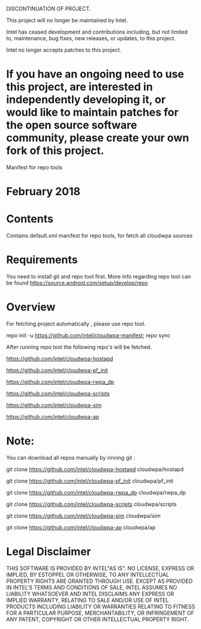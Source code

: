 DISCONTINUATION OF PROJECT.

This project will no longer be maintained by Intel.

Intel has ceased development and contributions including, but not limited to, maintenance, bug fixes, new releases, or updates, to this project. 

Intel no longer accepts patches to this project.

If you have an ongoing need to use this project, are interested in independently developing it, or would like to maintain patches for the open source software community, please create your own fork of this project. 
========================================================================

Manifest for repo tools

February 2018
========================================================================


Contents
========

Contains default.xml manifest for repo tools, for fetch all cloudwpa sources

Requirements
========
You need to install git and repo tool first.
More info regarding repo tool can be found https://source.android.com/setup/develop/repo



Overview
========

For fetching project automatically , please use repo tool.

repo init -u https://github.com/intel/cloudwpa-manifest;
repo sync


After running repo tool the following repo's will be fetched.

https://github.com/intel/cloudwpa-hostapd

https://github.com/intel/cloudwpa-pf_init

https://github.com/intel/cloudwpa-rwpa_dp

https://github.com/intel/cloudwpa-scripts

https://github.com/intel/cloudwpa-sim

https://github.com/intel/cloudwpa-ap

Note:
================
You can download all repos manually by rinning git :

git clone https://github.com/intel/cloudwpa-hostapd  cloudwpa/hostapd

git clone https://github.com/intel/cloudwpa-pf_init  cloudwpa/pf_init

git clone https://github.com/intel/cloudwpa-rwpa_dp cloudwpa/rwpa_dp

git clone https://github.com/intel/cloudwpa-scripts cloudwpa/scripts

git clone https://github.com/intel/cloudwpa-sim cloudwpa/sim

git clone https://github.com/intel/cloudwpa-ap cloudwpa/ap


Legal Disclaimer
================

THIS SOFTWARE IS PROVIDED BY INTEL"AS IS". NO LICENSE, EXPRESS OR
IMPLIED, BY ESTOPPEL OR OTHERWISE, TO ANY INTELLECTUAL PROPERTY RIGHTS
ARE GRANTED THROUGH USE. EXCEPT AS PROVIDED IN INTEL'S TERMS AND
CONDITIONS OF SALE, INTEL ASSUMES NO LIABILITY WHATSOEVER AND INTEL
DISCLAIMS ANY EXPRESS OR IMPLIED WARRANTY, RELATING TO SALE AND/OR
USE OF INTEL PRODUCTS INCLUDING LIABILITY OR WARRANTIES RELATING TO
FITNESS FOR A PARTICULAR PURPOSE, MERCHANTABILITY, OR INFRINGEMENT
OF ANY PATENT, COPYRIGHT OR OTHER INTELLECTUAL PROPERTY RIGHT.

